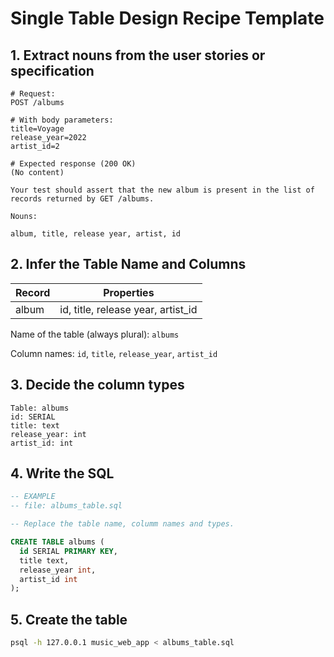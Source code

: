 # Single Table Design Recipe Template

## 1. Extract nouns from the user stories or specification

```
# Request:
POST /albums

# With body parameters:
title=Voyage
release_year=2022
artist_id=2

# Expected response (200 OK)
(No content)

Your test should assert that the new album is present in the list of records returned by GET /albums.
```

```
Nouns:

album, title, release year, artist, id
```

## 2. Infer the Table Name and Columns

| Record                | Properties                         |
| --------------------- | ---------------------------------- |
| album                 | id, title, release year, artist_id |

Name of the table (always plural): `albums`

Column names: `id`, `title`, `release_year`, `artist_id`

## 3. Decide the column types

```
Table: albums
id: SERIAL
title: text
release_year: int
artist_id: int
```

## 4. Write the SQL

```sql
-- EXAMPLE
-- file: albums_table.sql

-- Replace the table name, columm names and types.

CREATE TABLE albums (
  id SERIAL PRIMARY KEY,
  title text,
  release_year int,
  artist_id int
);
```

## 5. Create the table

```bash
psql -h 127.0.0.1 music_web_app < albums_table.sql
```